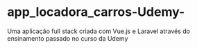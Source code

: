# app_locadora_carros-Udemy-
Uma aplicação full stack criada com Vue.js e Laravel através do ensinamento passado no curso da Udemy
